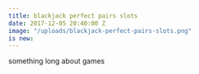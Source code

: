 ```yaml
---
title: blackjack perfect pairs slots
date: 2017-12-05 20:40:00 Z
image: "/uploads/blackjack-perfect-pairs-slots.png"
is new: 
---
```


something long about games